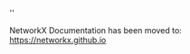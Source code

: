 '<meta http-equiv="refresh" content="0; URL=https://networkx.github.io/documentation/latest/./_modules/networkx/algorithms/flow/boykovkolmogorov.html">'

NetworkX Documentation has been moved to:<br><a href="https://networkx.github.io">https://networkx.github.io</a>
